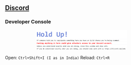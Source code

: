 ## [Discord](https://discord.com/)

### Developer Console

<p align="center">
  <img width="300" src="images/developer-console.png" alt="Discord Developer Console warning"></a>
</p>

Open: `Ctrl+Shift+I (I as in India)`
Reload: `Ctrl+R`
